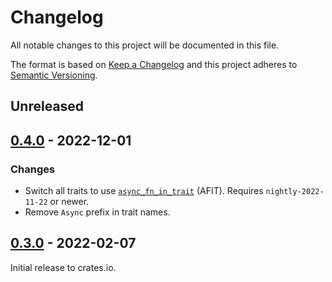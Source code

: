# Changelog

All notable changes to this project will be documented in this file.

The format is based on [Keep a Changelog](http://keepachangelog.com/en/1.0.0/)
and this project adheres to [Semantic Versioning](http://semver.org/spec/v2.0.0.html).

## Unreleased

## [0.4.0] - 2022-12-01

### Changes
- Switch all traits to use [`async_fn_in_trait`](https://blog.rust-lang.org/inside-rust/2022/11/17/async-fn-in-trait-nightly.html) (AFIT). Requires `nightly-2022-11-22` or newer.
- Remove `Async` prefix in trait names.

## [0.3.0] - 2022-02-07

Initial release to crates.io.

[Unreleased]: https://github.com/rust-embedded-community/embedded-storage/compare/embedded-storage-async-v0.4.0...HEAD
[0.4.0]: https://github.com/rust-embedded-community/embedded-storage/compare/embedded-storage-async-v0.3.0...embedded-storage-async-v0.4.0
[0.3.0]: https://github.com/rust-embedded-community/embedded-storage/releases/tag/embedded-storage-async-v0.3.0
